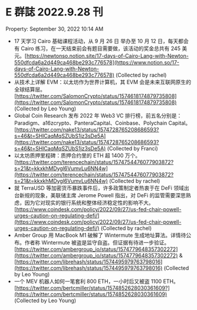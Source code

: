 # E 群誌 2022.9.28 刊

Property: September 30, 2022 10:14 AM

- 17 天学习 Cairo 基础课程活动，从 9 月 26 日 举办至 10 月 12 日，每天都会有 Cairo 练习，在一天结束前会有题目需要做，该活动的奖金总共有 245 美元。[https://newtonso.notion.site/17-days-of-Cairo-Lang-with-Newton-550dfcda6a2d449ca468be293c776578](https://www.notion.so/17-days-of-Cairo-Lang-with-Newton-550dfcda6a2d449ca468be293c776578) (Collected by rachel)
- 从技术上详解 EVM：以太坊作为世界计算机，其 EVM 会是未来互联网原生的全球结算层。[https://twitter.com/SalomonCrypto/status/1574618174879735808](https://twitter.com/SalomonCrypto/status/1574618174879735808) (Collected by Leo Young)
- Global Coin Research 发布 2022 年 Web3 VC 排行榜，前五名分别是：Paradigm、a16zcrypto、PanteraCapital、Coinbase、Polychain Capital。[https://twitter.com/nake13/status/1574728765208686593?s=46&t=SHlCaqMqSZUbS1jz3sDe5A](https://twitter.com/nake13/status/1574728765208686593?s=46&t=SHlCaqMqSZUbS1jz3sDe5A) (Collected by Franci)
- 以太坊质押里程碑：质押合约里的 ETH 超 1400 万个。[https://twitter.com/terencechain/status/1574754476077903872?s=21&t=kkxkhMDygl6VumvLu6NN4w](https://twitter.com/terencechain/status/1574754476077903872?s=21&t=kkxkhMDygl6VumvLu6NN4w) (Collected by rachel)
- 就 TerraUSD 等加密货币暴跌事件后，许多政策制定者热衷于在 DeFi 领域出台新规的现象，美联储主席 Jerome Powell 指出，对 DeFi 的监管需要深思熟虑，因为它对现实的银行系统和整体经济稳定性的影响不大。[https://www.coindesk.com/policy/2022/09/27/us-fed-chair-powell-urges-caution-on-regulating-defi/](https://www.coindesk.com/policy/2022/09/27/us-fed-chair-powell-urges-caution-on-regulating-defi/) (Collected by rachel)
- Amber Group 用 MacBook M1 破解了 Wintermute 生成地址算法。详情待公布。作者称 Wintermute 被盗是监守自盗。但证据有待进一步验证。[https://twitter.com/ambergroup_io/status/1574779648357302272](https://twitter.com/ambergroup_io/status/1574779648357302272) & [https://twitter.com/librehash/status/1574495979763798016](https://twitter.com/librehash/status/1574495979763798016) (Collected by Leo Young)
- 一个 MEV 机器人如何一笔套利 800 ETH，一小时后又被盗 1100 ETH。[https://twitter.com/bertcmiller/status/1574852628030361609?](https://twitter.com/bertcmiller/status/1574852628030361609) (Collected by Leo Young)
